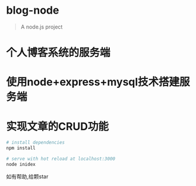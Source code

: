 # blog-node

> A node.js project

# 个人博客系统的服务端

# 使用node+express+mysql技术搭建服务端

# 实现文章的CRUD功能

``` bash
# install dependencies
npm install

# serve with hot reload at localhost:3000
node inidex

```

如有帮助,给颗star
